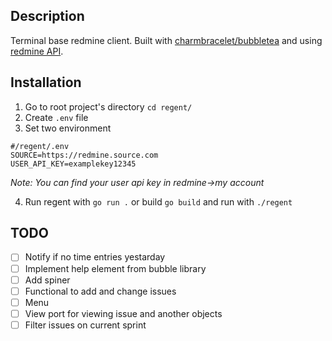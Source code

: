 ## Description
Terminal base redmine client. Built with [charmbracelet/bubbletea](https://github.com/charmbracelet/bubbletea) and using [redmine API](https://www.redmine.org/projects/redmine/wiki/rest_api).

## Installation
1. Go to root project's directory `cd regent/` 
2. Create `.env` file
3. Set two environment

```
#/regent/.env
SOURCE=https://redmine.source.com
USER_API_KEY=examplekey12345   
```

*Note: You can find your user api key in redmine->my account*

4. Run regent with `go run .` or build `go build` and run with `./regent`
## TODO
- [ ] Notify if no time entries yestarday
- [ ] Implement help element from bubble library
- [ ] Add spiner
- [ ] Functional to add and change issues
- [ ] Menu
- [ ] View port for viewing issue and another objects
- [ ] Filter issues on current sprint